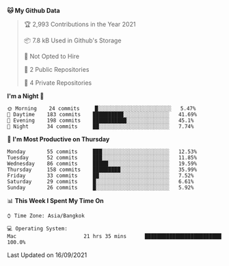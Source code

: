 <!--START_SECTION:waka-->
**🐱 My Github Data** 

> 🏆 2,993 Contributions in the Year 2021
 > 
> 📦 7.8 kB Used in Github's Storage 
 > 
> 🚫 Not Opted to Hire
 > 
> 📜 2 Public Repositories 
 > 
> 🔑 4 Private Repositories  
 > 
**I'm a Night 🦉** 

```text
🌞 Morning    24 commits     █░░░░░░░░░░░░░░░░░░░░░░░░   5.47% 
🌆 Daytime    183 commits    ██████████░░░░░░░░░░░░░░░   41.69% 
🌃 Evening    198 commits    ███████████░░░░░░░░░░░░░░   45.1% 
🌙 Night      34 commits     ██░░░░░░░░░░░░░░░░░░░░░░░   7.74%

```
📅 **I'm Most Productive on Thursday** 

```text
Monday       55 commits     ███░░░░░░░░░░░░░░░░░░░░░░   12.53% 
Tuesday      52 commits     ███░░░░░░░░░░░░░░░░░░░░░░   11.85% 
Wednesday    86 commits     █████░░░░░░░░░░░░░░░░░░░░   19.59% 
Thursday     158 commits    █████████░░░░░░░░░░░░░░░░   35.99% 
Friday       33 commits     ██░░░░░░░░░░░░░░░░░░░░░░░   7.52% 
Saturday     29 commits     █░░░░░░░░░░░░░░░░░░░░░░░░   6.61% 
Sunday       26 commits     █░░░░░░░░░░░░░░░░░░░░░░░░   5.92%

```


📊 **This Week I Spent My Time On** 

```text
⌚︎ Time Zone: Asia/Bangkok

💻 Operating System: 
Mac                      21 hrs 35 mins      █████████████████████████   100.0%

```


 Last Updated on 16/09/2021
<!--END_SECTION:waka-->